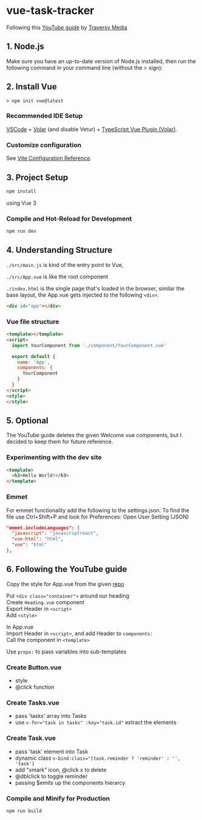 # vue-task-tracker

Following this [YouTube guide](https://youtu.be/qZXt1Aom3Cs) by [Traversy Media](https://www.youtube.com/@TraversyMedia)

## 1. Node.js
Make sure you have an up-to-date version of Node.js installed, then run the following command in your command line (without the > sign):

## 2. Install Vue
```
> npm init vue@latest
```

### Recommended IDE Setup

[VSCode](https://code.visualstudio.com/) + [Volar](https://marketplace.visualstudio.com/items?itemName=Vue.volar) (and disable Vetur) + [TypeScript Vue Plugin (Volar)](https://marketplace.visualstudio.com/items?itemName=Vue.vscode-typescript-vue-plugin).

### Customize configuration

See [Vite Configuration Reference](https://vitejs.dev/config/).

## 3. Project Setup

```sh
npm install
```
using Vue 3

### Compile and Hot-Reload for Development

```sh
npm run dev
```

## 4. Understanding Structure

`./src/main.js` is kind of the entry point to Vue,

`./src/App.vue` is like the root component

`./index.html` is the single page that's loaded in the browser, similar the base layout, the App.vue gets injected to the following `<div>`.
```html
<div id="app"></div>
```

### Vue file structure

```html
<template></template>
<script>
  import YourComponent from './component/YourComponent.vue'

  export default {
    name: 'App',
    components: {
      YourComponent
    }
  }
</script>
<style>
</style>
```

## 5. Optional

The YouTube guide deletes the given Welcome vue components, but I decided to keep them for future reference.

### Experimenting with the dev site
```html
<template>
  <h3>Hello World!</h3>
</template>
```

### Emmet
For emmet functionality add the following to the settings.json. To find the file use Ctrl+Shift+P and look for Preferences: Open User Setting (JSON)
```json
"emmet.includeLanguages": {
  "javascript": "javascriptreact",
  "vue-html": "html",
  "vue": "html"
},
```



## 6. Following the YouTube guide

Copy the style for App.vue from the given [repo](https://github.com/bradtraversy/vue-crash-2021)

Put `<div class="container">` around our heading<br>
Create `Heading.vue` component<br>
Export Header in `<script>`<br>
Add `<style>`

In App.vue<br>
Import Header in `<script>`, and add Header to `components:`<br>
Call the component in `<template>`

Use `props:` to pass variables into sub-templates

### Create Button.vue
- style
- @click function

### Create Tasks.vue
- pass 'tasks' array into Tasks
- use `v-for="task in tasks" :key="task.id"` extract the elements

### Create Task.vue
- pass 'task' element into Task
- dynamic class `v-bind:class="[task.reminder ? 'reminder' : '', 'task']`
- add "xmark" icon, @click x to delete
- @dblclick to toggle reminder
- passing $emits up the components hierarcy 
### Compile and Minify for Production

```sh
npm run build
```
